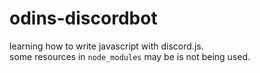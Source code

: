 # odins-discordbot
learning how to write javascript with discord.js.
<br>some resources in `node_modules` may be is not being used.
